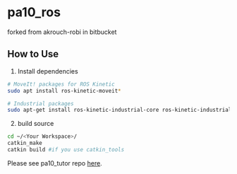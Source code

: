 # pa10_ros

forked from akrouch-robi in bitbucket

## How to Use

1. Install dependencies

```sh
# MoveIt! packages for ROS Kinetic
sudo apt install ros-kinetic-moveit*

# Industrial packages
sudo apt-get install ros-kinetic-industrial-core ros-kinetic-industrial-robot-client ros-kinetic-industrial-robot-simulator
```

2. build source

```sh
cd ~/<Your Workspace>/
catkin_make
catkin build #if you use catkin_tools
```

Please see pa10_tutor repo [here](https://github.com/noconocohr/pa10_tutor).